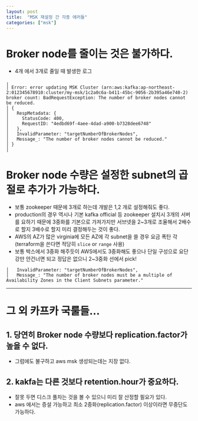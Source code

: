 ```yaml
---
layout: post
title:  "MSK 재설정 간 각종 에러들"
categories: ["msk"]
---
```



# Broker node를 줄이는 것은 불가하다.
 - 4개 에서 3개로 줄일 때 발생한 로그
```
╷
│ Error: error updating MSK Cluster (arn:aws:kafka:ap-northeast-2:012345678910:cluster/my-msk/1c2a0c6a-b411-45bc-9056-2b395a46e740-2) broker count: BadRequestException: The number of broker nodes cannot be reduced.
│ {
│   RespMetadata: {
│     StatusCode: 400,
│     RequestID: "4edbd69f-4aee-4dad-a900-b7328dee6748"
│   },
│   InvalidParameter: "targetNumberOfBrokerNodes",
│   Message_: "The number of broker nodes cannot be reduced."
│ }
│
```

# Broker node 수량은 설정한 subnet의 곱절로 추가가 가능하다.
- 보통 zookeeper 때문에 3개로 하는데 개발은 1,2 개로 설정해줘도 좋다.
- production의 경우 역시나 기본 kafka official 등 zookeeper 설치시 3개의 서버를 요하기 때문에 3중화를 기본으로 가져가지만 서브넷을 2~3개로 조율해서 2배수로 할지 3배수로 할지 미리 결정해두는 것이 좋다. 
- AWS의 AZ가 많은 virginia에 모든 AZ에 각 subnet을 쓸 경우 요금 폭탄 각 (terraform을 쓴다면 적당히 `slice` or `range` 사용)
- 보통 박스에서 3중화 해주듯이 AWS에서도 3중화해도 좋으나 단일 구성으로 요단강만 안건너면 되고 정답은 없으니 2~3중화 선에서 pick!

```
│   InvalidParameter: "targetNumberOfBrokerNodes",
│   Message_: "The number of broker nodes must be a multiple of Availability Zones in the Client Subnets parameter."
```

---
# 그 외 카프카 국룰들... 

## 1. 당연히 Broker node 수량보다 replication.factor가 높을 수 없다.
- 그럼에도 불구하고 aws msk 생성되는데는 지장 없다.

## 2. kakfa는 다른 것보다 retention.hour가 중요하다.
- 잘못 두면 디스크 풀차는 것을 볼 수 있으니 미리 잘 산정할 필요가 있다.
- aws 에서는 증설 가능하고 최소 2중화(replication.factor) 이상이라면 무중단도 가능하다.




